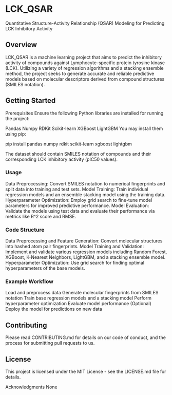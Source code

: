 # LCK_QSAR
Quantitative Structure-Activity Relationship (QSAR) Modeling for Predicting LCK Inhibitory Activity

## Overview
LCK_QSAR is a machine learning project that aims to predict the inhibitory activity of compounds against Lymphocyte-specific protein tyrosine kinase (LCK). Utilizing a variety of regression algorithms and a stacking ensemble method, the project seeks to generate accurate and reliable predictive models based on molecular descriptors derived from compound structures (SMILES notation).

## Getting Started
Prerequisites
Ensure the following Python libraries are installed for running the project:

Pandas
Numpy
RDKit
Scikit-learn
XGBoost
LightGBM
You may install them using pip:


pip install pandas numpy rdkit scikit-learn xgboost lightgbm

The dataset should contain SMILES notation of compounds and their corresponding LCK inhibitory activity (pIC50 values).

### Usage
Data Preprocessing: Convert SMILES notation to numerical fingerprints and split data into training and test sets.
Model Training: Train individual regression models and an ensemble stacking model using the training data.
Hyperparameter Optimization: Employ grid search to fine-tune model parameters for improved predictive performance.
Model Evaluation: Validate the models using test data and evaluate their performance via metrics like R^2 score and RMSE.
### Code Structure
Data Preprocessing and Feature Generation: Convert molecular structures into hashed atom pair fingerprints.
Model Training and Validation: Implement and validate various regression models including Random Forest, XGBoost, K-Nearest Neighbors, LightGBM, and a stacking ensemble model.
Hyperparameter Optimization: Use grid search for finding optimal hyperparameters of the base models.
### Example Workflow
Load and preprocess data
Generate molecular fingerprints from SMILES notation
Train base regression models and a stacking model
Perform hyperparameter optimization
Evaluate model performance
(Optional) Deploy the model for predictions on new data

## Contributing
Please read CONTRIBUTING.md for details on our code of conduct, and the process for submitting pull requests to us.

## License
This project is licensed under the MIT License - see the LICENSE.md file for details.

Acknowledgments
None
